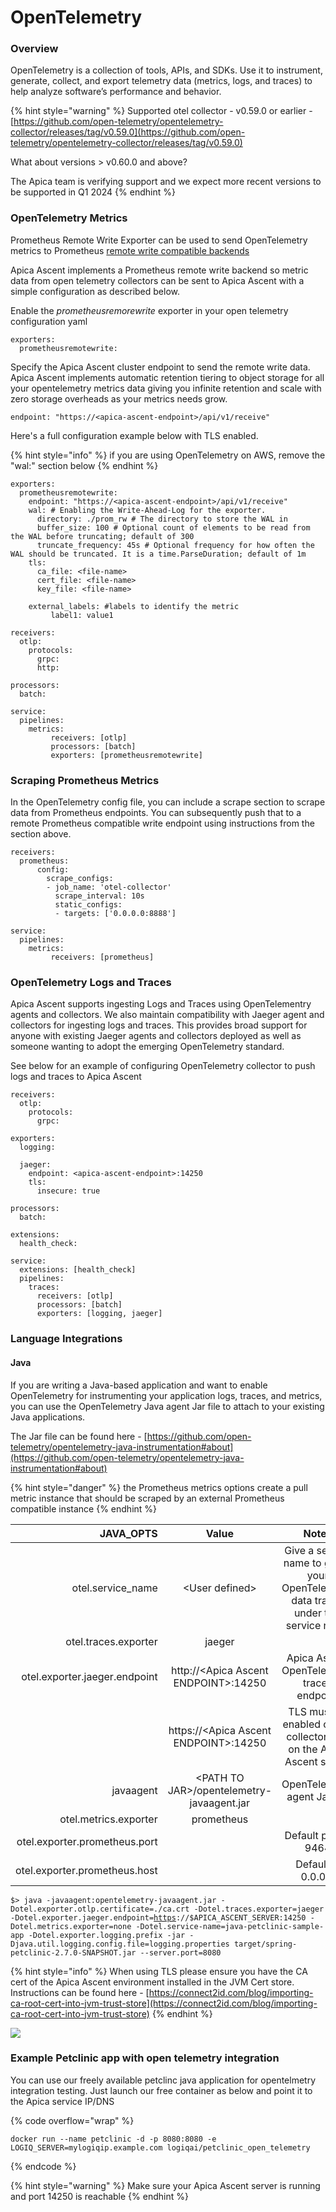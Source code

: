 # OpenTelemetry

### Overview

OpenTelemetry is a collection of tools, APIs, and SDKs. Use it to instrument, generate, collect, and export telemetry data (metrics, logs, and traces) to help analyze software’s performance and behavior.

{% hint style="warning" %}
Supported otel collector - v0.59.0 or earlier - [https://github.com/open-telemetry/opentelemetry-collector/releases/tag/v0.59.0](https://github.com/open-telemetry/opentelemetry-collector/releases/tag/v0.59.0)

What about versions > v0.60.0 and above?&#x20;

The Apica team is verifying support and we expect more recent versions to be supported in Q1 2024
{% endhint %}

### OpenTelemetry Metrics

Prometheus Remote Write Exporter can be used to send OpenTelemetry metrics to Prometheus [remote write compatible backends](https://prometheus.io/docs/operating/integrations/)

Apica Ascent implements a Prometheus remote write backend so metric data from open telemetry collectors can be sent to Apica Ascent with a simple configuration as described below.

Enable the _prometheusremorewrite_ exporter in your open telemetry configuration yaml

```
exporters:
  prometheusremotewrite:
```

Specify the Apica Ascent cluster endpoint to send the remote write data. Apica Ascent implements automatic retention tiering to object storage for all your opentelemetry metrics data giving you infinite retention and scale with zero storage overheads as your metrics needs grow.

```
endpoint: "https://<apica-ascent-endpoint>/api/v1/receive"
```

Here's a full configuration example below with TLS enabled.

{% hint style="info" %}
if you are using OpenTelemetry on AWS, remove the "wal:" section below
{% endhint %}

```
exporters:
  prometheusremotewrite:
    endpoint: "https://<apica-ascent-endpoint>/api/v1/receive"
    wal: # Enabling the Write-Ahead-Log for the exporter.
      directory: ./prom_rw # The directory to store the WAL in
      buffer_size: 100 # Optional count of elements to be read from the WAL before truncating; default of 300
      truncate_frequency: 45s # Optional frequency for how often the WAL should be truncated. It is a time.ParseDuration; default of 1m
    tls: 
      ca_file: <file-name>
      cert_file: <file-name>
      key_file: <file-name>

    external_labels: #labels to identify the metric
         label1: value1

receivers:
  otlp:
    protocols:
      grpc:
      http:

processors:
  batch:

service:
  pipelines:
    metrics:
         receivers: [otlp]
         processors: [batch]
         exporters: [prometheusremotewrite]
```

### Scraping Prometheus Metrics

In the OpenTelemetry config file, you can include a scrape section to scrape data from Prometheus endpoints. You can subsequently push that to a remote Prometheus compatible write endpoint using instructions from the section above.

```
receivers:
  prometheus:
      config:
        scrape_configs:
        - job_name: 'otel-collector'
          scrape_interval: 10s
          static_configs:
          - targets: ['0.0.0.0:8888']

service:
  pipelines:
    metrics:
         receivers: [prometheus]          
```

### OpenTelemetry Logs and Traces

Apica Ascent supports ingesting Logs and Traces using OpenTelementry agents and collectors. We also maintain compatibility with Jaeger agent and collectors for ingesting logs and traces. This provides broad support for anyone with existing Jaeger agents and collectors deployed as well as someone wanting to adopt the emerging OpenTelemetry standard.

See below for an example of configuring OpenTelemetry collector to push logs and traces to Apica Ascent

```
receivers:
  otlp:
    protocols:
      grpc:

exporters:
  logging:

  jaeger:
    endpoint: <apica-ascent-endpoint>:14250
    tls:
      insecure: true

processors:
  batch:

extensions:
  health_check:

service:
  extensions: [health_check]
  pipelines:
    traces:
      receivers: [otlp]
      processors: [batch]
      exporters: [logging, jaeger]
```

### Language Integrations

#### Java

If you are writing a Java-based application and want to enable OpenTelemetry for instrumenting your application logs, traces, and metrics, you can use the OpenTelemetry Java agent Jar file to attach to your existing Java applications.

The Jar file can be found here - [https://github.com/open-telemetry/opentelemetry-java-instrumentation#about](https://github.com/open-telemetry/opentelemetry-java-instrumentation#about)

{% hint style="danger" %}
the Prometheus metrics options create a pull metric instance that should be scraped by an external Prometheus compatible instance
{% endhint %}

<table><thead><tr><th width="273.3437417078941" align="right">JAVA_OPTS</th><th align="center">Value</th><th align="center">Notes</th></tr></thead><tbody><tr><td align="right">otel.service_name</td><td align="center">&#x3C;User defined></td><td align="center">Give a service name to group your OpenTelemetry data traces under this service name</td></tr><tr><td align="right">otel.traces.exporter</td><td align="center">jaeger</td><td align="center"></td></tr><tr><td align="right">otel.exporter.jaeger.endpoint</td><td align="center">http://&#x3C;Apica Ascent ENDPOINT>:14250</td><td align="center">Apica Ascent OpenTelemetry traces endpoint</td></tr><tr><td align="right"></td><td align="center">https://&#x3C;Apica Ascent ENDPOINT>:14250</td><td align="center">TLS must be enabled on the collector port on the Apica Ascent server</td></tr><tr><td align="right">javaagent</td><td align="center">&#x3C;PATH TO JAR>/opentelemetry-javaagent.jar</td><td align="center">OpenTelemetry agent Jar file</td></tr><tr><td align="right">otel.metrics.exporter</td><td align="center">prometheus</td><td align="center"></td></tr><tr><td align="right">otel.exporter.prometheus.port</td><td align="center"></td><td align="center">Default port is 9464</td></tr><tr><td align="right">otel.exporter.prometheus.host</td><td align="center"></td><td align="center">Default is 0.0.0.0</td></tr></tbody></table>

<pre class="language-shell" data-overflow="wrap" data-line-numbers><code class="lang-shell">$> java -javaagent:opentelemetry-javaagent.jar -Dotel.exporter.otlp.certificate=./ca.crt -Dotel.traces.exporter=jaeger -Dotel.exporter.jaeger.endpoint=<a data-footnote-ref href="#user-content-fn-1">https</a>://$APICA_ASCENT_SERVER:14250 -Dotel.metrics.exporter=none -Dotel.service-name=java-petclinic-sample-app -Dotel.exporter.logging.prefix -jar -Djava.util.logging.config.file=logging.properties target/spring-petclinic-2.7.0-SNAPSHOT.jar --server.port=8080
</code></pre>

{% hint style="info" %}
When using TLS please ensure you have the CA cert of the Apica Ascent environment installed in the JVM Cert store. Instructions can be found here - [https://connect2id.com/blog/importing-ca-root-cert-into-jvm-trust-store](https://connect2id.com/blog/importing-ca-root-cert-into-jvm-trust-store)
{% endhint %}

![](<../../.gitbook/assets/Screenshot 2024-08-19 at 3.25.53 AM.png>)

### Example Petclinic app with open telemetry integration

You can use our freely available petclinc java application for opentelmetry integration testing. Just launch our free container as below and point it to the Apica service IP/DNS

{% code overflow="wrap" %}
```
docker run --name petclinic -d -p 8080:8080 -e LOGIQ_SERVER=mylogiqip.example.com logiqai/petclinic_open_telemetry
```
{% endcode %}

{% hint style="warning" %}
Make sure your Apica Ascent server is running and port 14250 is reachable
{% endhint %}

[^1]: TLS Enabled, Use http if TLS is not enabled.
